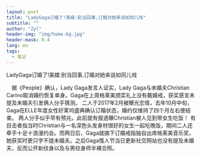 ```yaml
---
layout: post
title: "LadyGaga订婚了!美媒:别当回事,订婚对她来说如同儿戏"
subtitle: ""
author: "Zyl"
header-img: "img/home-bg.jpg"
header-mask: 0.4
lang: en
tags:
  - 笔记
---
```

LadyGaga订婚了!美媒:别当回事,订婚对她来说如同儿戏

　据《People》确认，Lady Gaga发言人证实，Lady Gaga与未婚夫Christian Carino取消婚约恢复单身。Gaga在上周格莱美颁奖礼上没有戴婚戒，获奖感言未提及未婚夫引发俩人分手猜测。 
二人于2017年2月被曝光恋情，去年10月中旬，Gaga在ELLE年度女性好莱坞盛典确认订婚状态，婚约仅维持了四个月左右便结束。 
两人分手似乎早有预兆，此前就有报道曝Christian被人见到带女生吃饭！ 
有目击者指当时Christian与一名深色头发身材很好的女生一起吃晚饭，期间二人还牵手十足十浪漫约会。而两日后，Gaga就摘下订婚戒指独自出席格莱美音乐奖，她获奖时更只字不提未婚夫。之后Gaga情人节当日更新社交网站也没有提及未婚夫，反而公开新纹身以及与男纹身师半裸合照。

